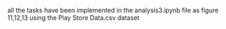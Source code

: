 all the tasks have been implemented in the analysis3.ipynb file as figure 11,12,13 using the Play Store Data.csv dataset
